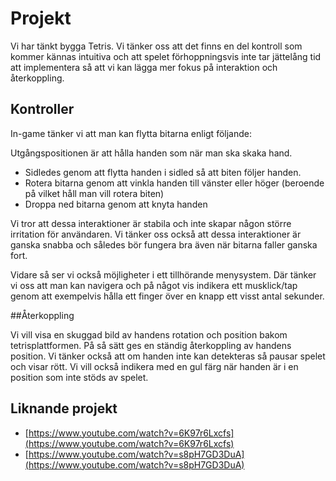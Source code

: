 # Projekt

Vi har tänkt bygga Tetris. Vi tänker oss att det finns en del kontroll som kommer kännas intuitiva
och att spelet förhoppningsvis inte tar jättelång tid att implementera så att vi kan lägga mer
fokus på interaktion och återkoppling.

## Kontroller

In-game tänker vi att man kan flytta bitarna enligt följande:

Utgångspositionen är att hålla handen som när man ska skaka hand.

- Sidledes genom att flytta handen i sidled så att biten följer handen.
- Rotera bitarna genom att vinkla handen till vänster eller höger (beroende på vilket håll man vill 
rotera biten)
- Droppa ned bitarna genom att knyta handen

Vi tror att dessa interaktioner är stabila och inte skapar någon större irritation för användaren. 
Vi tänker oss också att dessa interaktioner är ganska snabba och således bör fungera bra även 
när bitarna faller ganska fort.

Vidare så ser vi också möjligheter i ett tillhörande menysystem. Där tänker vi oss att
man kan navigera och på något vis indikera ett musklick/tap genom att exempelvis hålla ett finger över
en knapp ett visst antal sekunder.

##Återkoppling

Vi vill visa en skuggad bild av handens rotation och position bakom tetrisplattformen. 
På så sätt ges en ständig återkoppling av handens position. Vi tänker också att om handen inte
kan detekteras så pausar spelet och visar rött. Vi vill också indikera med en gul färg när handen
är i en position som inte stöds av spelet.

## Liknande projekt

- [https://www.youtube.com/watch?v=6K97r6Lxcfs](https://www.youtube.com/watch?v=6K97r6Lxcfs)
- [https://www.youtube.com/watch?v=s8pH7GD3DuA](https://www.youtube.com/watch?v=s8pH7GD3DuA)
